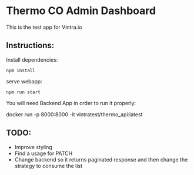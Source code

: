 # Thermo CO Admin Dashboard
This is the test app for Vintra.io

## Instructions: 

Install dependencies:
```
npm install 
``` 

serve webapp:
```
npm run start 
``` 

You will need Backend App in order to run it properly:

docker run -p 8000:8000 -it vintratest/thermo_api:latest

## TODO:
- Improve styling
- Find a usage for PATCH
- Change backend so it returns paginated response and then change the strategy to consume the list

